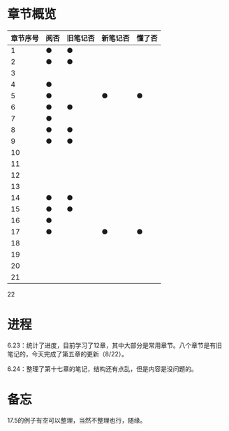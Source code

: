 # 章节概览

| 章节序号 | 阅否 | 旧笔记否 | 新笔记否 | 懂了否 |
| -------- | ---- | -------- | -------- | ------ |
| 1        | ●    | ●        |          |        |
| 2        | ●    | ●        |          |        |
| 3        |      |          |          |        |
| 4        | ●    |          |          |        |
| 5        | ●    |          | ●        | ●      |
| 6        | ●    | ●        |          |        |
| 7        | ●    |          |          |        |
| 8        | ●    | ●        |          |        |
| 9        | ●    | ●        |          |        |
| 10       |      |          |          |        |
| 11       |      |          |          |        |
| 12       |      |          |          |        |
| 13       |      |          |          |        |
| 14       | ●    | ●        |          |        |
| 15       | ●    | ●        |          |        |
| 16       | ●    |          |          |        |
| 17       | ●    |          | ●        | ●      |
| 18       |      |          |          |        |
| 19       |      |          |          |        |
| 20       |      |          |          |        |
| 21       |      |          |          |        |

22

# 进程

6.23：统计了进度，目前学习了12章，其中大部分是常用章节。八个章节是有旧笔记的，今天完成了第五章的更新（8/22）。

6.24：整理了第十七章的笔记，结构还有点乱，但是内容是没问题的。



# 备忘

17.5的例子有空可以整理，当然不整理也行，随缘。









